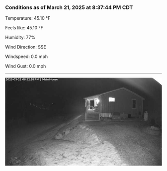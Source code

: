 ### Conditions as of March 21, 2025 at 8:37:44 PM CDT 

Temperature: 45.10 &deg;F

Feels like: 45.10 &deg;F

Humidity: 77%

Wind Direction: SSE

Windspeed: 0.0 mph

Wind Gust: 0.0 mph

---

<img src="./images/latest.jpeg"/>

